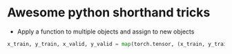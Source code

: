 # Awesome python shorthand tricks

* Apply a function to multiple objects and assign to new objects
```python
x_train, y_train, x_valid, y_valid = map(torch.tensor, (x_train, y_train, x_valid, y_valid))
```

